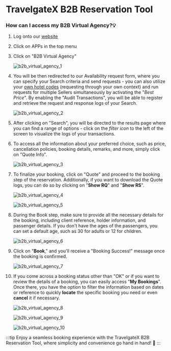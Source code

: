 ﻿---
sidebar_position: 1
---

# TravelgateX B2B Reservation Tool

### How can I access my B2B Virtual Agency?💡
1. Log onto our [website](https://www.travelgatex.com/)
1. Click on APPs in the top menu
1. Click on "B2B Virtual Agency"

	![b2b_virtual_agency_1](https://storage.travelgate.com/kbase/b2b_virtual_agency_1.jpg)

1. You will be then redirected to our Availability request form, where you can specify your Search criteria and send requests - you can also utilize your [own hotel codes](https://docs.travelgatex.com/connectiontypesbuyers/hotel-x/plugins/mapping/) (requesting through your own context) and run requests for multiple Sellers simultaneously by activating the "*Best Price*". By enabling the "Audit Transactions", you will be able to register and retrieve the request and response logs of your Search.

	![b2b_virtual_agency_2](https://storage.travelgate.com/kbase/b2b_virtual_agency_2.jpg)

1. After clicking on "Search", you will be directed to the results page where you can find a range of options - click on the *filter icon* to the left of the screen to visualize the logs of your transactions.
1. To access all the information about your preferred choice, such as price, cancellation policies, booking details, remarks, and more, simply click on "Quote Info".

	![b2b_virtual_agency_3](https://storage.travelgate.com/kbase/b2b_virtual_agency_3.jpg)

1. To finalize your booking, click on "Quote" and proceed to the booking step of the reservation. Additionally, if you want to download the Quote logs, you can do so by clicking on "**Show RQ**" and "**Show RS**".

	![b2b_virtual_agency_4](https://storage.travelgate.com/kbase/b2b_virtual_agency_4.jpg)

	
	![b2b_virtual_agency_5](https://storage.travelgate.com/kbase/b2b_virtual_agency_5.jpg)

1. During the Book step, make sure to provide all the necessary details for the booking, including client reference, holder information, and passenger details. If you don't have the ages of the passengers, you can set a default age, such as 30 for adults or 12 for children.

	![b2b_virtual_agency_6](https://storage.travelgate.com/kbase/b2b_virtual_agency_6.jpg)

1. Click on "**Book**," and you'll receive a "Booking Success!" message once the booking is confirmed.

	![b2b_virtual_agency_7](https://storage.travelgate.com/kbase/b2b_virtual_agency_7.jpg)
 
1. If you come across a booking status other than "OK" or if you want to review the details of a booking, you can easily access "**My Bookings**". Once there, you have the option to filter the information based on dates or reference to quickly **locate** the specific booking you need or even **cancel** it if necessary.

	![b2b_virtual_agency_8](https://storage.travelgate.com/kbase/b2b_virtual_agency_8.jpg)

	![b2b_virtual_agency_9](https://storage.travelgate.com/kbase/b2b_virtual_agency_9.jpg)

	![b2b_virtual_agency_10](https://storage.travelgate.com/kbase/b2b_virtual_agency_10.jpg)

:::tip
Enjoy a seamless booking experience with the TravelgateX B2B Reservation Tool, where simplicity and convenience go hand in hand! 🏨
:::